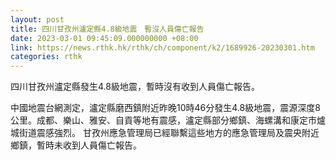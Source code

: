 ```yaml
---
layout: post
title: 四川甘孜州瀘定縣4.8級地震　暫沒人員傷亡報告
date: 2023-03-01 09:45:09.000000000 +08:00
link: https://news.rthk.hk/rthk/ch/component/k2/1689926-20230301.htm
categories: rthk
---
```


四川甘孜州瀘定縣發生4.8級地震，暫時沒有收到人員傷亡報告。

中國地震台網測定，瀘定縣磨西鎮附近昨晚10時46分發生4.8級地震，震源深度8公里。成都、樂山、雅安、自貢等地有震感，瀘定縣部分鄉鎮、海螺溝和康定市爐城街道震感強烈。 甘孜州應急管理局已經聯繫這些地方的應急管理局及震央附近鄉鎮，暫時未收到人員傷亡報告。

